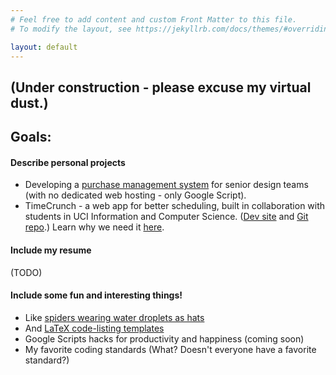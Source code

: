 ```yaml
---
# Feel free to add content and custom Front Matter to this file.
# To modify the layout, see https://jekyllrb.com/docs/themes/#overriding-theme-defaults

layout: default
---
```


## (Under construction - please excuse my virtual dust.)

## Goals:
#### Describe personal projects
* Developing a [purchase management system](https://github.com/elsoroka/MAE-Purchase-Automation) for senior design teams (with no dedicated web hosting - only Google Script).
* TimeCrunch - a web app for better scheduling, built in collaboration with students in UCI Information and Computer Science. ([Dev site](http://timecrunch-app.herokuapp.com/) and [Git repo](https://github.com/elsoroka/timecrunch).) Learn why we need it [here](https://docs.google.com/presentation/d/e/2PACX-1vTYcYobTlnonl9gkaslTzP8L1tKIHzzPtWJQKgxl04q9qA1nP3lZoVkGPOlk0X34PBHDEkT0agPdtcn/pub).

#### Include my resume
(TODO)

#### Include some fun and interesting things!
* Like [spiders wearing water droplets as hats](https://www.boredpanda.com/jumping-spiders-wearing-water-droplet-hats/)
* And [LaTeX code-listing templates](https://github.com/elsoroka/latex-ideas)
* Google Scripts hacks for productivity and happiness (coming soon)
* My favorite coding standards (What? Doesn't everyone have a favorite standard?)
